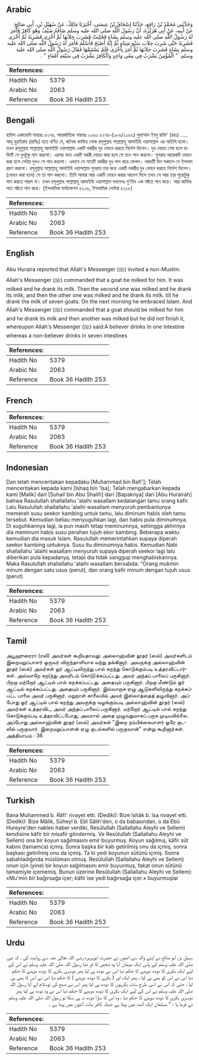 ## Arabic


<div dir="rtl" lang="ar" style={{fontSize:'larger',backgroundColor:'#f8f9fa',padding:20}}>
وَحَدَّثَنِي مُحَمَّدُ بْنُ رَافِعٍ، حَدَّثَنَا إِسْحَاقُ بْنُ عِيسَى، أَخْبَرَنَا مَالِكٌ، عَنْ سُهَيْلِ بْنِ، أَبِي صَالِحٍ عَنْ أَبِيهِ، عَنْ أَبِي هُرَيْرَةَ، أَنَّ رَسُولَ اللَّهِ صلى الله عليه وسلم ضَافَهُ ضَيْفٌ وَهُوَ كَافِرٌ فَأَمَرَ لَهُ رَسُولُ اللَّهِ صلى الله عليه وسلم بِشَاةٍ فَحُلِبَتْ فَشَرِبَ حِلاَبَهَا ثُمَّ أُخْرَى فَشَرِبَهُ ثُمَّ أُخْرَى فَشَرِبَهُ حَتَّى شَرِبَ حِلاَبَ سَبْعِ شِيَاهٍ ثُمَّ إِنَّهُ أَصْبَحَ فَأَسْلَمَ فَأَمَرَ لَهُ رَسُولُ اللَّهِ صلى الله عليه وسلم بِشَاةٍ فَشَرِبَ حِلاَبَهَا ثُمَّ أَمَرَ بِأُخْرَى فَلَمْ يَسْتَتِمَّهَا فَقَالَ رَسُولُ اللَّهِ صلى الله عليه وسلم ‏ "‏ الْمُؤْمِنُ يَشْرَبُ فِي مِعًى وَاحِدٍ وَالْكَافِرُ يَشْرَبُ فِي سَبْعَةِ أَمْعَاءٍ ‏"‏ ‏.‏
</div>
<div style={{backgroundColor:'#f8f9fa',padding:20, marginBottom: 10}}><table> <thead> <tr> <th>References:</th> <th></th> </tr> </thead> <tbody><tr><td>Hadith No</td><td>5379</td></tr><tr><td>Arabic No</td><td>2063</td></tr><tr><td>Reference</td><td>Book 36 Hadith 253</td></tr></tbody></table></div>

## Bengali


<div dir="ltr" lang="bn" style={{fontSize:'larger',backgroundColor:'#f8f9fa',padding:20}}>
হাদিস একাডেমি নাম্বারঃ ৫২৭৪, আন্তর্জাতিক নাম্বারঃ ২০৬৩ ৫২৭৪-(১৮৬/২০৬৩) মুহাম্মাদ ইবনু রাফি' (রহঃ) ..... আবূ হুরাইরাহ (রাযিঃ) হতে বর্ণিত যে, জনৈক কাফির লোক রসূলুল্লাহ সাল্লাল্লাহু আলাইহি ওয়াসাল্লাম এর অতিথি হলো। তখন রসূলুল্লাহ সাল্লাল্লাহু আলাইহি ওয়াসাল্লাম একটি বকরীর দুধ দোহন করতে নির্দেশ দিলেন। দুধ দোহন শেষ হলে ব্যক্তিটি সে দুধটুকু পান করলো। এরপর অন্য একটি বকরী দোহন করা হলে সে তাও পান করলো। পুনরায় আরেকটি দোহন করা হলে সেটার দুধও সে পান করলো। এভাবে সে সাতটি বকরীর দুধ পান করে ফেলল। পরবর্তী দিন সকালে সে ইসলাম গ্রহণ করলো। রসূলুল্লাহ সাল্লাল্লাহু আলাইহি ওয়াসাল্লাম পুনরায় তার জন্য একটি বকরীর দুধ দোহন করতে নির্দেশ দিলেন। (দোহন করা হলে) সে তা পান করলো। তিনি আবার আর একটি দোহন করার আদেশ দিলে তখন সে আর তার পুরোটুকু পান করতে পারল না। তখন রসূলুল্লাহ সাল্লাল্লাহু আলাইহি ওয়াসাল্লাম বললেনঃ মু'মিন এক আঁতে পান করে। আর কাফির সাত আঁতে পান করে। (ইসলামিক ফাউন্ডেশন ৫২০৬, ইসলামিক সেন্টার ৫২১৮)
</div>
<div style={{backgroundColor:'#f8f9fa',padding:20, marginBottom: 10}}><table> <thead> <tr> <th>References:</th> <th></th> </tr> </thead> <tbody><tr><td>Hadith No</td><td>5379</td></tr><tr><td>Arabic No</td><td>2063</td></tr><tr><td>Reference</td><td>Book 36 Hadith 253</td></tr></tbody></table></div>

## English


<div dir="ltr" lang="en" style={{fontSize:'larger',backgroundColor:'#f8f9fa',padding:20}}>
Abu Huraira reported that Allah's Messenger (ﷺ) invited a non-Muslim. Allah's Messenger (ﷺ) commanded that a goat be milked for him. It was milked and he drank its milk. Then the second one was milked and he drank its milk, and then the other one was milked and he drank its milk. till he drank the milk of seven goats. On the next morning he embraced Islam. And Allah's Messenger (ﷺ) commanded that a goat should be milked for him and he drank its milk and then another was milked but he did not finish it, whereupon Allah's Messenger (ﷺ) said:A believer drinks In one intestine whereas a non-believer drinks in seven intestines
</div>
<div style={{backgroundColor:'#f8f9fa',padding:20, marginBottom: 10}}><table> <thead> <tr> <th>References:</th> <th></th> </tr> </thead> <tbody><tr><td>Hadith No</td><td>5379</td></tr><tr><td>Arabic No</td><td>2063</td></tr><tr><td>Reference</td><td>Book 36 Hadith 253</td></tr></tbody></table></div>

## French


<div dir="ltr" lang="fr" style={{fontSize:'larger',backgroundColor:'#f8f9fa',padding:20}}>

</div>
<div style={{backgroundColor:'#f8f9fa',padding:20, marginBottom: 10}}><table> <thead> <tr> <th>References:</th> <th></th> </tr> </thead> <tbody><tr><td>Hadith No</td><td>5379</td></tr><tr><td>Arabic No</td><td>2063</td></tr><tr><td>Reference</td><td>Book 36 Hadith 253</td></tr></tbody></table></div>

## Indonesian


<div dir="ltr" lang="id" style={{fontSize:'larger',backgroundColor:'#f8f9fa',padding:20}}>
Dan telah menceritakan kepadaku [Muhammad bin Rafi']; Telah menceritakan kepada kami [Ishaq bin 'Isa]; Telah mengabarkan kepada kami [Malik] dari [Suhail bin Abu Shalih] dari [Bapaknya] dari [Abu Hurairah] bahwa Rasulullah shallallahu 'alaihi wasallam kedatangan tamu orang kafir. Lalu Rasulullah shallallahu 'alaihi wasallam menyuruh pembantunya memerah susu seekor kambing untuk tamu, lalu diminum habis oleh tamu tersebut. Kemudian beliau menyuguhkan lagi, dan habis pula diminumnya. Di suguhkannya lagi, ia pun masih tetap meminumnya, sehingga akhirnya dia meminum habis susu perahan tujuh ekor kambing. Beberapa waktu kemudian dia masuk Islam. Rasulullah memerintahkan supaya diperah seekor kambing untuknya. Susu itu diminumnya habis. Kemudian Nabi shallallahu 'alaihi wasallam menyuruh supaya diperah seekor lagi lalu diberikan pula kepadanya, tetapi dia tidak sanggup menghabiskannya. Maka Rasulullah shallallahu 'alaihi wasallam bersabda: "Orang mukmin minum dengan satu usus (perut), dan orang kafir minum dengan tujuh usus (perut)
</div>
<div style={{backgroundColor:'#f8f9fa',padding:20, marginBottom: 10}}><table> <thead> <tr> <th>References:</th> <th></th> </tr> </thead> <tbody><tr><td>Hadith No</td><td>5379</td></tr><tr><td>Arabic No</td><td>2063</td></tr><tr><td>Reference</td><td>Book 36 Hadith 253</td></tr></tbody></table></div>

## Tamil


<div dir="ltr" lang="ta" style={{fontSize:'larger',backgroundColor:'#f8f9fa',padding:20}}>
அபூஹுரைரா (ரலி) அவர்கள் கூறியதாவது: அல்லாஹ்வின் தூதர் (ஸல்) அவர்களிடம் இறைமறுப்பாளர் ஒருவர் விருந்தாளியாக வந்து தங்கினார். அவருக்கு அல்லாஹ்வின் தூதர் (ஸல்) அவர்கள் ஓர் ஆட்டிலிருந்து பால் கறந்து கொடுக்கும்படி உத்தரவிட்டார்கள். அவ்வாறே கற(ந்து அவரிடம் கொடு)க்கப்பட்டது. அவர் அந்தப் பாலைப் பருகினார். பிறகு மற்றோர் ஆட்டில் பால் கறக்கப்பட்டது. அதையும் பருகினார். பிறகு மீண்டும் ஓர் ஆட்டில் கறக்கப்பட்டது. அதையும் பருகினார். இவ்வாறாக ஏழு ஆடுகளிலிருந்து கறக்கப்பட்ட பாலை அவர் பருகினார். மறுநாள் காலையில் அவர் இஸ்லாத்தைத் தழுவினார். அப்போது ஓர் ஆட்டில் பால் கறந்து அவருக்கு வழங்கும்படி அல்லாஹ்வின் தூதர் (ஸல்) அவர்கள் உத்தரவிட, அவர் அந்தப் பாலைப் பருகினார். மற்றோர் ஆட்டில் பால் கறந்து கொடுக்கும்படி உத்தரவிட்டபோது, அவரால் அதை முழுவதுமாகப் பருக முடியவில்லை. அப்போது அல்லாஹ்வின் தூதர் (ஸல்) அவர்கள் "இறை நம்பிக்கையாளர் ஒரே குடலில் பருகுவார். இறைமறுப்பாளன் ஏழு குடல்களில் பருகுவான்" என்று கூறினார்கள். அத்தியாயம் : 36
</div>
<div style={{backgroundColor:'#f8f9fa',padding:20, marginBottom: 10}}><table> <thead> <tr> <th>References:</th> <th></th> </tr> </thead> <tbody><tr><td>Hadith No</td><td>5379</td></tr><tr><td>Arabic No</td><td>2063</td></tr><tr><td>Reference</td><td>Book 36 Hadith 253</td></tr></tbody></table></div>

## Turkish


<div dir="ltr" lang="tr" style={{fontSize:'larger',backgroundColor:'#f8f9fa',padding:20}}>
Bana Muhammed b. Râfi' rivayet etti. (Dediki): Bize îshâk b. îsa rivayet etti. (Dediki): Bize Mâlik, Süheyl b. Ebî Sâlih'den, o da babasından, o da Ebû Hureyre'den naklen haber verdiki, Resûlullah (Sallallahu Aleyhi ve Sellem) kendisine kâfir bir misafir göndermiş. Ve Resûlullah (Sallallahu Aleyhi ve Sellem) ona bir koyun sağılmasını emir buyurmuş. Koyun sağılmış, kâfir süt kabını (tamamca) içmiş. Sonra başka bir kab getirilmiş onu da içmiş, sonra başkası getirilmiş onu da içmiş. Ta ki yedi koyunun sütünü içmiş. Sonra sabahladığında müslüman olmuş. Resûlullah (Sallallahu Aleyhi ve Sellem) onun için (yine) bir koyun sağılmasını emir buyurmuş, fakat onun sütünü tamamiyle içememiş. Bunun üzerine Resûlullah (Sallallahu Aleyhi ve Sellem): «Mu'min bir bağırsağa içer; kâfir ise yedi bağırsağa içer.» buyurmuşlar
</div>
<div style={{backgroundColor:'#f8f9fa',padding:20, marginBottom: 10}}><table> <thead> <tr> <th>References:</th> <th></th> </tr> </thead> <tbody><tr><td>Hadith No</td><td>5379</td></tr><tr><td>Arabic No</td><td>2063</td></tr><tr><td>Reference</td><td>Book 36 Hadith 253</td></tr></tbody></table></div>

## Urdu


<div dir="rtl" lang="ur" style={{fontSize:'larger',backgroundColor:'#f8f9fa',padding:20}}>
سہیل بن ابو صالح نے اپنے والد سے انھوں نے حضرت ابوہریرہ رضی اللہ تعالیٰ عنہ سے روایت کی ، کہ نبی صلی اللہ علیہ وسلم کے پاس ایک مہمان آیا وہ شخص کا فر تھا رسول اللہ صلی اللہ علیہ وسلم نے اس کے لیے ایک بکری کا دودھ دوہنے کا حکم دیا اس نے دودھ پی لیا پھر دوسری بکری کا دودھ دوہنے کا حکم دیا اس نے اس کو بھی پی لیا ، پھر ایک اور ( بکری کا دودھ دوہنے ) کا حکم دیا اس نے اس کا بھی پی لیا ، حتی کہ اس نے اسی طرح سات بکریوں کا دودھ پی لیا پھر اس نے صبح کی توسلام لے آیا رسول اللہ صلی اللہ علیہ وسلم نے اس کے لیے ایک بکری کا دودھ دوہنے کا حکم دیا اس نے وہ دودھ پی لیا پھر دوسری بکری کا دودھ دوہنے کا حکم دیا ، وہ اس کا سارا دودھ نہ پی سکا تو رسول اللہ صلی اللہ علیہ وسلم نے فرما یا : " مسلمان ایک آنت میں پیتا ہے جبکہ کافر سات آنتوں میں پیتا ہے ۔
</div>
<div style={{backgroundColor:'#f8f9fa',padding:20, marginBottom: 10}}><table> <thead> <tr> <th>References:</th> <th></th> </tr> </thead> <tbody><tr><td>Hadith No</td><td>5379</td></tr><tr><td>Arabic No</td><td>2063</td></tr><tr><td>Reference</td><td>Book 36 Hadith 253</td></tr></tbody></table></div>